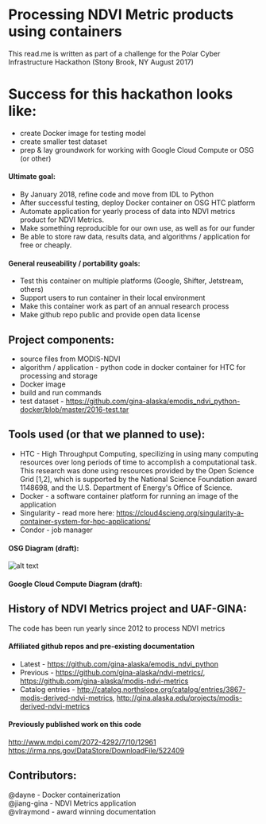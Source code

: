 # Processing NDVI Metric products using containers
This read.me is written as part of a challenge for the Polar Cyber Infrastructure Hackathon (Stony Brook, NY August 2017)




# Success for this hackathon looks like:
* create Docker image for testing model
* create smaller test dataset
* prep & lay groundwork for working with Google Cloud Compute or OSG (or other)  

#### Ultimate goal: 
* By January 2018, refine code and move from IDL to Python
* After successful testing, deploy Docker container on OSG HTC platform
* Automate application for yearly process of data into NDVI metrics product for NDVI Metrics. 
* Make something reproducible for our own use, as well as for our funder
* Be able to store raw data, results data, and algorithms / application for free or cheaply.

#### General reuseability / portability goals:
* Test this container on multiple platforms (Google, Shifter, Jetstream, others)
* Support users to run container in their local environment
* Make this container work as part of an annual research process
* Make github repo public and provide open data license

## Project components:
* source files from MODIS-NDVI
* algorithm / application - python code in docker container for HTC for processing and storage
* Docker image
* build and run commands
* test dataset - https://github.com/gina-alaska/emodis_ndvi_python-docker/blob/master/2016-test.tar

## Tools used (or that we planned to use):
* HTC - High Throughput Computing, specilizing in using many computing resources over long periods of time to accomplish a computational task. This research was done using resources provided by the Open Science Grid [1,2], which is supported by the National Science Foundation award 1148698, and the U.S. Department of Energy's Office of Science.   
* Docker - a software container platform for running an image of the application
* Singularity - read more here: https://cloud4scieng.org/singularity-a-container-system-for-hpc-applications/  
* Condor - job manager

#### OSG Diagram (draft):
![alt text](https://github.com/gina-alaska/emodis_ndvi_python-docker/blob/master/NDVItoDocker.jpg)

#### Google Cloud Compute Diagram (draft):  


## History of NDVI Metrics project and UAF-GINA:
The code has been run yearly since 2012 to process NDVI metrics

#### Affiliated github repos and pre-existing documentation
* Latest - https://github.com/gina-alaska/emodis_ndvi_python  
* Previous - https://github.com/gina-alaska/ndvi-metrics/, https://github.com/gina-alaska/modis-ndvi-metrics  
* Catalog entries - http://catalog.northslope.org/catalog/entries/3867-modis-derived-ndvi-metrics, http://gina.alaska.edu/projects/modis-derived-ndvi-metrics  

#### Previously published work on this code
http://www.mdpi.com/2072-4292/7/10/12961  
https://irma.nps.gov/DataStore/DownloadFile/522409  

## Contributors:
@dayne - Docker containerization  
@jiang-gina - NDVI Metrics application  
@vlraymond - award winning documentation  

